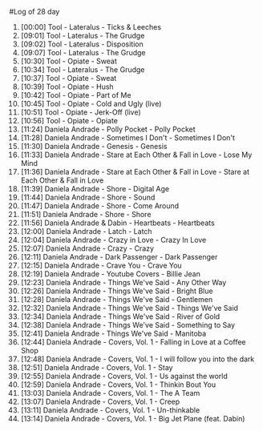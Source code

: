 #Log of 28 day

1. [00:00] Tool - Lateralus - Ticks & Leeches
1. [09:01] Tool - Lateralus - The Grudge
1. [09:02] Tool - Lateralus - Disposition
1. [09:07] Tool - Lateralus - The Grudge
1. [10:30] Tool - Opiate - Sweat
1. [10:34] Tool - Lateralus - The Grudge
1. [10:37] Tool - Opiate - Sweat
1. [10:39] Tool - Opiate - Hush
1. [10:42] Tool - Opiate - Part of Me
1. [10:45] Tool - Opiate - Cold and Ugly (live)
1. [10:51] Tool - Opiate - Jerk-Off (live)
1. [10:56] Tool - Opiate - Opiate
1. [11:24] Daniela Andrade - Polly Pocket - Polly Pocket
1. [11:28] Daniela Andrade - Sometimes I Don't - Sometimes I Don't
1. [11:30] Daniela Andrade - Genesis - Genesis
1. [11:33] Daniela Andrade - Stare at Each Other & Fall in Love - Lose My Mind
1. [11:36] Daniela Andrade - Stare at Each Other & Fall in Love - Stare at Each Other & Fall in Love
1. [11:39] Daniela Andrade - Shore - Digital Age
1. [11:44] Daniela Andrade - Shore - Sound
1. [11:47] Daniela Andrade - Shore - Come Around
1. [11:51] Daniela Andrade - Shore - Shore
1. [11:56] Daniela Andrade & Dabin - Heartbeats - Heartbeats
1. [12:00] Daniela Andrade - Latch - Latch
1. [12:04] Daniela Andrade - Crazy in Love - Crazy In Love
1. [12:07] Daniela Andrade - Crazy - Crazy
1. [12:11] Daniela Andrade - Dark Passenger - Dark Passenger
1. [12:15] Daniela Andrade - Crave You - Crave You
1. [12:19] Daniela Andrade - Youtube Covers - Billie Jean
1. [12:23] Daniela Andrade - Things We've Said - Any Other Way
1. [12:26] Daniela Andrade - Things We've Said - Bright Blue
1. [12:28] Daniela Andrade - Things We've Said - Gentlemen
1. [12:32] Daniela Andrade - Things We've Said - Things We've Said
1. [12:34] Daniela Andrade - Things We've Said - River of Gold
1. [12:38] Daniela Andrade - Things We've Said - Something to Say
1. [12:41] Daniela Andrade - Things We've Said - Manitoba
1. [12:44] Daniela Andrade - Covers, Vol. 1 - Falling in Love at a Coffee Shop
1. [12:48] Daniela Andrade - Covers, Vol. 1 - I will follow you into the dark
1. [12:51] Daniela Andrade - Covers, Vol. 1 - Stay
1. [12:55] Daniela Andrade - Covers, Vol. 1 - Us against the world
1. [12:59] Daniela Andrade - Covers, Vol. 1 - Thinkin Bout You
1. [13:03] Daniela Andrade - Covers, Vol. 1 - The A Team
1. [13:07] Daniela Andrade - Covers, Vol. 1 - Creep
1. [13:11] Daniela Andrade - Covers, Vol. 1 - Un-thinkable
1. [13:14] Daniela Andrade - Covers, Vol. 1 - Big Jet Plane (feat. Dabin)
